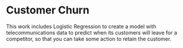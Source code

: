 # Customer Churn
This work includes Logistic Regression to create a model with telecommunications data to predict when its customers will leave for a competitor, so that you can take some action to retain the customer.
